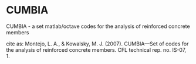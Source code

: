 # CUMBIA
CUMBIA - a set matlab/octave codes for the analysis of reinforced concrete members

cite as: Montejo, L. A., & Kowalsky, M. J. (2007). CUMBIA—Set of codes for the analysis of reinforced concrete members. CFL technical rep. no. IS-07, 1.
